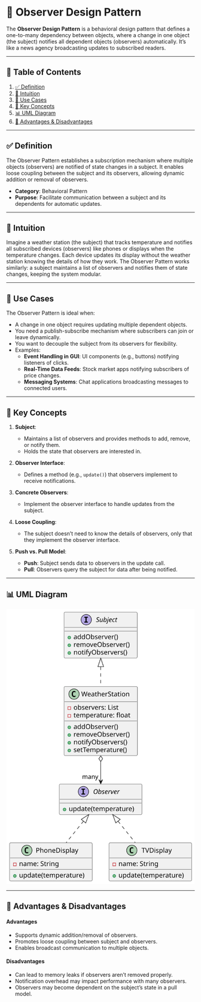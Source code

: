 # 👀 Observer Design Pattern

The **Observer Design Pattern** is a behavioral design pattern that defines a one-to-many dependency between objects,
where a change in one object (the subject) notifies all dependent objects (observers) automatically. It’s like a news
agency broadcasting updates to subscribed readers.

---

## 📑 Table of Contents

1. [✅ Definition](#-definition)
2. [🤔 Intuition](#-intuition)
3. [📌 Use Cases](#-use-cases)
4. [🧠 Key Concepts](#-key-concepts)
5. [📊 UML Diagram](#-uml-diagram)
6. [🎯 Advantages & Disadvantages](#-advantages--disadvantages)

---

## ✅ Definition

The Observer Pattern establishes a subscription mechanism where multiple objects (observers) are notified of state
changes in a subject. It enables loose coupling between the subject and its observers, allowing dynamic addition or
removal of observers.

- **Category**: Behavioral Pattern
- **Purpose**: Facilitate communication between a subject and its dependents for automatic updates.

---

## 🤔 Intuition

Imagine a weather station (the subject) that tracks temperature and notifies all subscribed devices (observers) like
phones or displays when the temperature changes. Each device updates its display without the weather station knowing the
details of how they work. The Observer Pattern works similarly: a subject maintains a list of observers and notifies
them of state changes, keeping the system modular.

---

## 📌 Use Cases

The Observer Pattern is ideal when:

- A change in one object requires updating multiple dependent objects.
- You need a publish-subscribe mechanism where subscribers can join or leave dynamically.
- You want to decouple the subject from its observers for flexibility.
- Examples:
    - **Event Handling in GUI**: UI components (e.g., buttons) notifying listeners of clicks.
    - **Real-Time Data Feeds**: Stock market apps notifying subscribers of price changes.
    - **Messaging Systems**: Chat applications broadcasting messages to connected users.

---

## 🧠 Key Concepts

1. **Subject**:
    - Maintains a list of observers and provides methods to add, remove, or notify them.
    - Holds the state that observers are interested in.

2. **Observer Interface**:
    - Defines a method (e.g., `update()`) that observers implement to receive notifications.

3. **Concrete Observers**:
    - Implement the observer interface to handle updates from the subject.

4. **Loose Coupling**:
    - The subject doesn’t need to know the details of observers, only that they implement the observer interface.

5. **Push vs. Pull Model**:
    - **Push**: Subject sends data to observers in the update call.
    - **Pull**: Observers query the subject for data after being notified.

---

## 📊 UML Diagram

<p align="center">
 <img src="../../../diagrams/observer-uml.svg" alt="Observer UML"/>
</p>

---

## 🎯 Advantages & Disadvantages

#### Advantages

- Supports dynamic addition/removal of observers.
- Promotes loose coupling between subject and observers.
- Enables broadcast communication to multiple objects.

#### Disadvantages

- Can lead to memory leaks if observers aren’t removed properly.
- Notification overhead may impact performance with many observers.
- Observers may become dependent on the subject’s state in a pull model.
